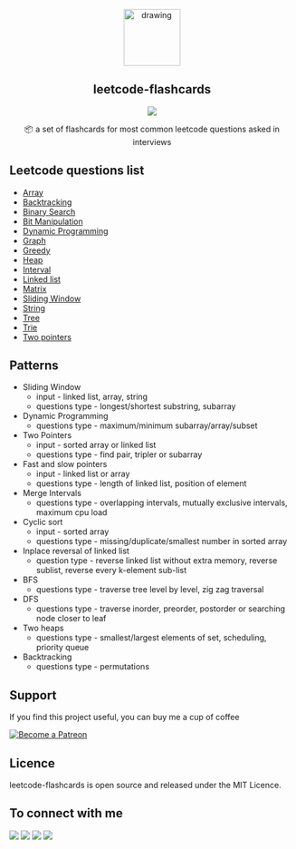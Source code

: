 <p align="center">
  <img src="https://ashishdotme-assets.s3.ap-south-1.amazonaws.com/logo.png" alt="drawing" width="100"/>
</p>

<h2 align="center">leetcode-flashcards</h2>

<p align="center">
<a href="https://img.shields.io/github/last-commit/ashishdotme/leetcode-flashcards?style=for-the-badge"><img src="https://img.shields.io/github/last-commit/ashishdotme/leetcode-flashcards?style=for-the-badge"></a>
</p>

<p align="center">📦 a set of flashcards for most common leetcode questions asked in interviews</p>

## Leetcode questions list
  - [Array](https://leetcode.com/list?selectedList=5njkwwpg)
  - [Backtracking](https://leetcode.com/list?selectedList=5nj41i02)
  - [Binary Search](https://leetcode.com/list?selectedList=5nj1x1er)
  - [Bit Manipulation](https://leetcode.com/list?selectedList=5njs6dpr)
  - [Dynamic Programming](https://leetcode.com/list?selectedList=5njkz93c)
  - [Graph](https://leetcode.com/list?selectedList=5njksh8i)
  - [Greedy](https://leetcode.com/list?selectedList=5nj18fa3)
  - [Heap](https://leetcode.com/list?selectedList=5njkj0ns)
  - [Interval](https://leetcode.com/list?selectedList=5njk41ig)
  - [Linked list](https://leetcode.com/list?selectedList=5njk1zlv)
  - [Matrix](https://leetcode.com/list?selectedList=5njky60j)
  - [Sliding Window](https://leetcode.com/list?selectedList=5njydw5t)
  - [String](https://leetcode.com/list?selectedList=5njkc8dt)
  - [Tree](https://leetcode.com/list?selectedList=5njkbiwr)
  - [Trie](https://leetcode.com/list?selectedList=5nj1mm17)
  - [Two pointers](https://leetcode.com/list?selectedList=5njc6ooe)

## Patterns
- Sliding Window
  - input - linked list, array, string
  - questions type - longest/shortest substring, subarray
- Dynamic Programming
  - questions type - maximum/minimum subarray/array/subset
- Two Pointers
  - input - sorted array or linked list
  - questions type - find pair, tripler or subarray
- Fast and slow pointers
  - input - linked list or array
  - questions type - length of linked list, position of element
- Merge Intervals
  - questions type - overlapping intervals, mutually exclusive intervals, maximum cpu load
- Cyclic sort
  - input - sorted array
  - questions type - missing/duplicate/smallest number in sorted array
- Inplace reversal of linked list
  - question type - reverse linked list without extra memory, reverse sublist, reverse every k-element sub-list
- BFS
  - questions type - traverse tree level by level, zig zag traversal
- DFS
  - questions type - traverse inorder, preorder, postorder or searching node closer to leaf
- Two heaps
  - questions type - smallest/largest elements of set, scheduling, priority queue
- Backtracking
  - questions type - permutations

## Support

If you find this project useful, you can buy me a cup of coffee

<a href="https://patreon.com/ashishdotme/" target="_blank">
  <img src="https://c5.patreon.com/external/logo/become_a_patron_button.png" alt="Become a Patreon">
</a>

## Licence

leetcode-flashcards is open source and released under the MIT Licence.

## To connect with me

<p align = "center">

[<img src="https://img.shields.io/badge/twitter-%231DA1F2.svg?&style=for-the-badge&logo=twitter&logoColor=white&color=black" />](https://twitter.com/ashishdotme)
[<img src="https://img.shields.io/badge/facebook-%2312100E.svg?&style=for-the-badge&logo=facebook&logoColor=white&color=black" />](https://facebook.com/ashishdotme)
[<img src="https://img.shields.io/badge/instagram-%2312100E.svg?&style=for-the-badge&logo=instagram&logoColor=white&color=black" />](https://instagram.com/ashishdotme)
[<img src ="https://img.shields.io/badge/website-%23.svg?&style=for-the-badge&logo=&logoColor=white%22&color=black">](https://ashish.me)

</p>
